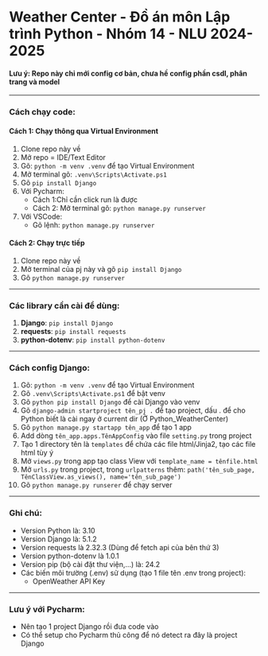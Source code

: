 # Weather Center - Đồ án môn Lập trình Python - Nhóm 14 - NLU 2024-2025

#### Lưu ý: Repo này chỉ mới config cơ bản, chưa hề config phần csdl, phân trang và model

---
### Cách chạy code:
#### Cách 1: Chạy thông qua Virtual Environment
1. Clone repo này về 
2. Mở repo = IDE/Text Editor
3. Gõ: `python -m venv .venv` để tạo Virtual Environment
4. Mở terminal gõ: `.venv\Scripts\Activate.ps1`
5. Gõ `pip install Django`
6. Với Pycharm:
   - Cách 1:Chỉ cần click run là được
   - Cách 2: Mở terminal gõ: `python manage.py runserver`
7. Với VSCode:
   - Gõ lệnh: `python manage.py runserver`

#### Cách 2: Chạy trực tiếp
1. Clone repo này về
2. Mở terminal của pj này và gõ `pip install Django`
3. Gõ `python manage.py runserver`

---
### Các library cần cài để dùng:
1. **Django**: `pip install Django`
2. **requests**: `pip install requests`
3. **python-dotenv**: `pip install python-dotenv`

---
### Cách config Django:
1. Gõ: `python -m venv .venv` để tạo Virtual Environment
2. Gõ `.venv\Scripts\Activate.ps1` để bật venv
3. Gõ `python pip install Django` để cài Django vào venv
4. Gõ `django-admin startproject tên_pj .` để tạo project, dấu . để cho Python biết là cài ngay ở current dir (Ở Python_WeatherCenter)
5. Gõ `python manage.py startapp tên_app` để tạo 1 app
6. Add dòng `tên_app.apps.TênAppConfig` vào file `setting.py` trong project
7. Tạo 1 directory tên là `templates` để chứa các file html/Jinja2, tạo các file html tùy ý
8. Mở `views.py` trong app tạo class View với `template_name = tênfile.html`
9. Mở `urls.py` trong project, trong `urlpatterns` thêm: `path('tên_sub_page, TênClassView.as_views(), name='tên_sub_page')` 
10. Gõ `python manage.py runserer` để chạy server

---
### Ghi chú:
- Version Python là: 3.10
- Version Django là: 5.1.2
- Version requests là 2.32.3 (Dùng để fetch api của bên thứ 3)
- Version python-dotenv là 1.0.1
- Version pip (bộ cài đặt thư viện,...) là: 24.2
- Các biến môi trường (.env) sử dụng (tạo 1 file tên .env trong project):
  - OpenWeather API Key
---
### Lưu ý với Pycharm:
- Nên tạo 1 project Django rồi đưa code vào
- Có thể setup cho Pycharm thủ công để nó detect ra đây là project Django